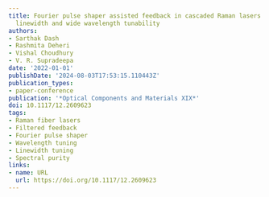 ```yaml
---
title: Fourier pulse shaper assisted feedback in cascaded Raman lasers for reduced
  linewidth and wide wavelength tunability
authors:
- Sarthak Dash
- Rashmita Deheri
- Vishal Choudhury
- V. R. Supradeepa
date: '2022-01-01'
publishDate: '2024-08-03T17:53:15.110443Z'
publication_types:
- paper-conference
publication: '*Optical Components and Materials XIX*'
doi: 10.1117/12.2609623
tags:
- Raman fiber lasers
- Filtered feedback
- Fourier pulse shaper
- Wavelength tuning
- Linewidth tuning
- Spectral purity
links:
- name: URL
  url: https://doi.org/10.1117/12.2609623
---
```

